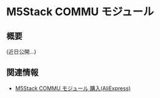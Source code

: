# M5Stack COMMU モジュール

## 概要

(近日公開...)

## 関連情報

- [M5Stack COMMU モジュール 購入(AliExpress)](http://www.m5stack.com)
